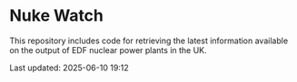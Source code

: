 # Nuke Watch

This repository includes code for retrieving the latest information available on the output of EDF nuclear power plants in the UK.

Last updated: 2025-06-10 19:12